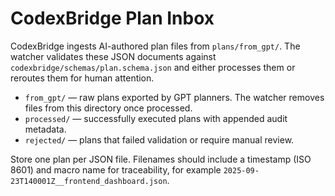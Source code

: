 # CodexBridge Plan Inbox

CodexBridge ingests AI-authored plan files from `plans/from_gpt/`. The watcher validates
these JSON documents against `codexbridge/schemas/plan.schema.json` and either processes them
or reroutes them for human attention.

- `from_gpt/` — raw plans exported by GPT planners. The watcher removes files from this
  directory once processed.
- `processed/` — successfully executed plans with appended audit metadata.
- `rejected/` — plans that failed validation or require manual review.

Store one plan per JSON file. Filenames should include a timestamp (ISO 8601) and macro name
for traceability, for example `2025-09-23T140001Z__frontend_dashboard.json`.
